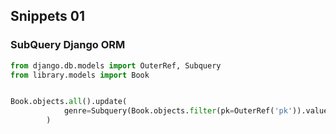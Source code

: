 ## Snippets 01

### SubQuery Django ORM


```python
from django.db.models import OuterRef, Subquery
from library.models import Book


Book.objects.all().update(
            genre=Subquery(Book.objects.filter(pk=OuterRef('pk')).values('author__genre')[:1])
        )

```
